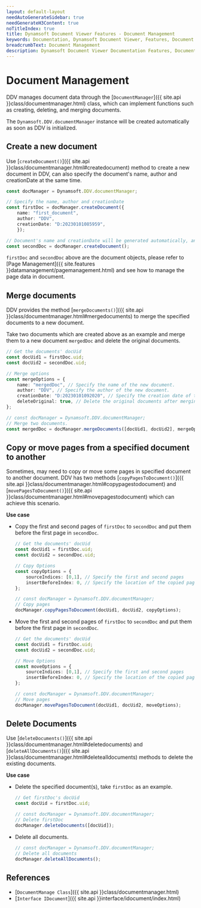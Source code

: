 ```yaml
---
layout: default-layout
needAutoGenerateSidebar: true
needGenerateH3Content: true
noTitleIndex: true
title: Dynamsoft Document Viewer Features - Document Management
keywords: Documentation, Dynamsoft Document Viewer, Features, Document Management
breadcrumbText: Document Management
description: Dynamsoft Document Viewer Documentation Features, Document Management
---
```


# Document Management

DDV manages document data through the [`DocumentManager`]({{ site.api }}class/documentmanager.html) class, which can implement functions such as creating, deleting, and merging documents.

The `Dynamsoft.DDV.documentManager` instance will be created automatically as soon as DDV is initialized.

## Create a new document

Use [`createDocument()`]({{ site.api }}class/documentmanager.html#createdocument) method to create a new document in DDV, can also specify the document's name, author and creationDate at the same time.

```typescript
const docManager = Dynamsoft.DDV.documentManager;

// Specify the name, author and creationDate
const firstDoc = docManager.createDocument({
    name: "first_document",
    author: "DDV",
    creationDate: "D:20230101085959",
    });

// Document's name and creationDate will be generated automatically, and author will be blank, if they are not specified
const secondDoc = docManager.createDocument();
```

`firstDoc` and `secondDoc` above are the document objects, please refer to [Page Management]({{ site.features }}datamanagement/pagemanagement.html) and see how to manage the page data in document.

## Merge documents

DDV provides the method [`mergeDocuments()`]({{ site.api }}class/documentmanager.html#mergedocuments) to merge the specified documents to a new document. 

Take two documents which are created above as an example and merge them to a new document `mergedDoc` and delete the original documents.

```typescript
// Get the documents' docUid
const docUid1 = firstDoc.uid;
const docUid2 = secondDoc.uid;

// Merge options
const mergeOptions = {
    name: "mergedDoc", // Specify the name of the new document.
    author: "DDV", // Specify the author of the new document.
    creationDate: "D:20230101092020", // Specify the creation date of the new document.
    deleteOriginal: true, // Delete the original documents after merging.
};

// const docManager = Dynamsoft.DDV.documentManager;
// Merge two documents.
const mergedDoc = docManager.mergeDocuments([docUid1, docUid2], mergeOptions);
```

## Copy or move pages from a specified document to another

Sometimes, may need to copy or move some pages in specified document to another document. DDV has two methods [`copyPagesToDocument()`]({{ site.api }}class/documentmanager.html#copypagestodocument) and [`movePagesToDocument()`]({{ site.api }}class/documentmanager.html#movepagestodocument) which can achieve this scenario.

**Use case**

- Copy the first and second pages of `firstDoc` to `secondDoc` and put them before the first page in `secondDoc`.

    ```typescript
    // Get the documents' docUid
    const docUid1 = firstDoc.uid;
    const docUid2 = secondDoc.uid;

    // Copy Options
    const copyOptions = {
        sourceIndices: [0,1], // Specify the first and second pages
        insertBeforeIndex: 0, // Specify the location of the copied page in the new document
    };

    // const docManager = Dynamsoft.DDV.documentManager;
    // Copy pages
    docManager.copyPagesToDocument(docUid1, docUid2, copyOptions);
    ```

- Move the first and second pages of `firstDoc` to `secondDoc` and put them before the first page in `secondDoc`.

    ```typescript
    // Get the documents' docUid
    const docUid1 = firstDoc.uid;
    const docUid2 = secondDoc.uid;

    // Move Options
    const moveOptions = {
        sourceIndices: [0,1], // Specify the first and second pages
        insertBeforeIndex: 0, // Specify the location of the copied page in the new document
    };

    // const docManager = Dynamsoft.DDV.documentManager;
    // Move pages
    docManager.movePagesToDocument(docUid1, docUid2, moveOptions);
    ```

## Delete Documents

Use [`deleteDocuments()`]({{ site.api }}class/documentmanager.html#deletedocuments) and [`deleteAllDocuments()`]({{ site.api }}class/documentmanager.html#deletealldocuments) methods to delete the existing documents.

**Use case**

- Delete the specified document(s), take `firstDoc` as an example.

    ```typescript
    // Get firstDoc's docUid
    const docUid = firstDoc.uid; 

    // const docManager = Dynamsoft.DDV.documentManager;
    // Delete firstDoc
    docManager.deleteDocuments([docUid]);
    ```

- Delete all documents.

    ```typescript
    // const docManager = Dynamsoft.DDV.documentManager;
    // Delete all documents
    docManager.deleteAllDocuments();
    ```


## References

- [`DocumentManage Class`]({{ site.api }}class/documentmanager.html)
- [`Interface IDocument`]({{ site.api }}interface/idocument/index.html)